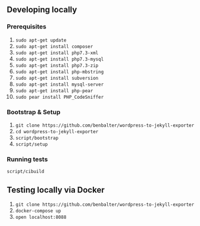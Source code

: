 ## Developing locally

### Prerequisites

1. `sudo apt-get update`
1. `sudo apt-get install composer`
1. `sudo apt-get install php7.3-xml`
1. `sudo apt-get install php7.3-mysql`
1. `sudo apt-get install php7.3-zip`
1. `sudo apt-get install php-mbstring`
1. `sudo apt-get install subversion`
1. `sudo apt-get install mysql-server`
1. `sudo apt-get install php-pear`
1. `sudo pear install PHP_CodeSniffer`

### Bootstrap & Setup

1. `git clone https://github.com/benbalter/wordpress-to-jekyll-exporter`
2. `cd wordpress-to-jekyll-exporter`
3. `script/bootstrap`
4. `script/setup`

### Running tests

`script/cibuild`

## Testing locally via Docker

1. `git clone https://github.com/benbalter/wordpress-to-jekyll-exporter`
2. `docker-compose up`
3. `open localhost:8088`